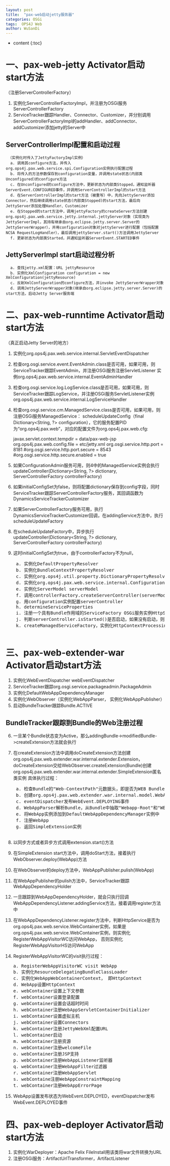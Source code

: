 ```yaml
---
layout: post
title:  "pax-web启动jetty服务器"
categories: OSGi
tags:  OPS4J Web   
author: WuSanDi
---
```


* content
{:toc}





# 一、pax-web-jetty Activator启动start方法

（注册ServerControllerFactory）
  1. 实例化ServerControllerFactoryImpl，并注册为OSGi服务ServerControllerFactory
  2. ServiceTracker跟踪Handler、Connector、Customizer，并分别调用ServerControllerFactoryImpl的addHandler、addConnector、addCustomizer添加jetty的Server中

## ServerControllerImpl配置和启动过程
     （实例化时传入了JettyFactoryImpl实例）
      a. 调用其configure方法，并传入org.ops4j.pax.web.service.spi.Configuration实例执行配置过程
      b. 将传入的方法参数保存到configuration变量，并调用state状态(内部类Unconfigured)的configure方法
      c. 在Unconfigured的configure方法中，更新状态为内部类Stopped，通知监听器ServerEvent.CONFIGURED事件，并调用ServerControllerImpl的start方法
      d. 在ServerControllerImpl的start方法（被重写）中，先向JettyServer添加Connector，然后继续调用state状态(内部类Stopped)的start方法，最后向JettyServer添加处理Handler、Customizer
      e. 在Stopped的start方法中，调用jettyFactory的createServer方法创建org.ops4j.pax.web.service.jetty.internal.jettyServer对象（实现类为JettyServerImpl，其持有继承自org.eclipse.jetty.server.Server的JettyServerWrapper），并用configuration对象对jettyServer进行配置（包括配置NCSA RequestLogHandler），最后调用jettyServer.start()方法调用JettyServer
      f. 更新状态为内部类Started，并通知监听器ServerEvent.STARTED事件

## JettyServerImpl start启动过程分析
      a. 查找jetty.xml配置：URL jettyResource
      b. 实例化XmlConfiguration configuration = new XmlConfiguration(jettyResource) 
      c. 反射XmlConfiguration的configure方法，并invoke JettyServerWrapper对象
      d. 调用JettyServerWrapper对象(继承自org.eclipse.jetty.server.Server)的start方法，启动Jetty Server服务端

# 二、pax-web-runntime Activator启动start方法
  （真正启动Jetty Server的地方）
  1. 实例化org.ops4j.pax.web.service.internal.ServletEventDispatcher
  2. 检查org.osgi.service.event.EventAdmin.class是否可用，如果可用，则ServiceTracker跟踪EventAdmin，并注册OSGi服务注册ServletListener 实例org.ops4j.pax.web.service.internal.EventAdminHandler
  3. 检查org.osgi.service.log.LogService.class是否可用，如果可用，则ServiceTracker跟踪LogService，并注册OSGi服务ServletListener实例org.ops4j.pax.web.service.internal.LogServiceHandler
  4. 检查org.osgi.service.cm.ManagedService.class是否可用，如果可用，则注册OSGi服务ManagedService： scheduleUpdateConfig（final Dictionary<String, ?> configuration），它的服务配置PID为“org.ops4j.pax.web”，对应的配置文件为org.ops4j.pax.web.cfg:
     
     javax.servlet.context.tempdir = data/pax-web-jsp
     org.ops4j.pax.web.config.file = etc/jetty.xml
     org.osgi.service.http.port = 8181
     #org.osgi.service.http.port.secure = 8543
     #org.osgi.service.http.secure.enabled = true
     
  5. 如果ConfigurationAdmin服务可用，则4中的ManagedService实例会执行updateController(Dictionary<String, ?> dictionary, ServerControllerFactory controllerFactory)
  6. 如果initialConfigSet为false，则将配置dictionary保存到config字段，同时ServiceTracker跟踪ServerControllerFactory服务，其回调函数为DynamicsServiceTrackerCustomizer
  7. 如果ServerControllerFactory服务可用，执行DynamicsServiceTrackerCustomizer回调，在addingService方法中，执行scheduleUpdateFactory
  8. 在scheduleUpdateFactory中，异步执行updateController(Dictionary<String, ?> dictionary, ServerControllerFactory controllerFactory)
  9. 这时initialConfigSet为true，由于controllerFactory不为null，
      <pre>
      a. 实例化DefaultPropertyResolver
      b. 实例化BundleContextPropertyResolver
      c. 实例化org.ops4j.util.property.DictionaryPropertyResolver(位于ops4j-base-util-property中)
      d. 实例化org.ops4j.pax.web.service.internal.ConfigurationImpl configuration
      e. 实例化ServerModel serverModel
      f. 调用controllerFactory.createServerController(serverModel)方法创建serverController，实现类为org.ops4j.pax.web.service.jetty.internal.ServerControllerImpl
      g. 用configuration实例配置serverController
      h. determineServiceProperties
      i. 注册一个具有Bundle作用域的ServiceFactory OSGi服务实例HttpServiceFactoryImpl，它的createService方法会创建org.ops4j.pax.web.service.internal.HttpServiceProxy对象（它实现了org.ops4j.pax.web.service.WebContainer接口，而WebContainer又继承了HttpService接口，实际上持有org.ops4j.pax.web.service.internal.HttpServiceStarted委派对象）
      j. 判断serverController.isStarted()是否启动，如果没有启动，则继续判断serverController.isConfigured()是否已经配置好，如果配置好了， 则调用serverController.start()方法启动server controller
      k. createManagedServiceFactory，实例化HttpContextProcessing对象，并注册为OSGi服务ManagedServiceFactory，用于创建HttpContext，这主要用在注册额外的Web条目，如初始配置和过滤器等
      </pre>

# 三、pax-web-extender-war Activator启动start方法

  1. 实例化WebEventDispatcher webEventDispatcher
  2. ServiceTracker跟踪org.osgi.service.packageadmin.PackageAdmin
  3. 实例化DefaultWebAppDependencyManager
  4. 实例化WebObserver（实例化WebAppParser， 实例化WebAppPublisher）
  5. 启动BundleTracker跟踪Bundle.ACTIVE

  
## BundleTracker跟踪到Bundle的Web注册过程
  6. 一旦某个Bundle状态变为Active，那么addingBundle->modifiedBundle->createExtension方法就会执行
  7. 在createExtension方法中调用doCreateExtension方法创建org.ops4j.pax.web.extender.war.internal.extender.Extension，doCreateExtension交给WebObserver.createExtension(Bundle)创建org.ops4j.pax.web.extender.war.internal.extender.SimpleExtension匿名类实例
具体执行过程：
      <pre>
      a. 检查Bundle的"Web-ContextPath"元数据头，即是否为WEB Bundle
      b. 创建org.ops4j.pax.web.extender.war.internal.model.WebApp实例
      c. eventDispatcher发布WebEvent.DEPLOYING事件
      d. WebAppParser解析Bundle，从Bundle中抽取"Webapp-Root"和"WEB-INF/web.xml"信息，并设置到WebApp实例中
      e. 将WebApp实例添加到DefaultWebAppDependencyManager实例中
      f. 注册WebApp
      g. 返回SimpleExtension实例
      </pre>
  8. 以同步方式或者异步方式调用extension.start()方法
  9. 在SimpleExtension start方法中，调用doStart方法，接着执行WebObserver.deploy(WebApp)方法
  10. 在WebObserver的deploy方法中，WebAppPublisher.pulish(WebApp)
  11. 在WebAppPublisher的pulish方法中，ServiceTracker跟踪WebAppDependencyHolder
  12. 一旦跟踪到WebAppDependencyHolder，就会只执行回调WebAppDependencyListener.addingService方法，接着调用register方法中
  13. 在WebAppDependencyListener.register方法中，判断HttpService是否为 org.ops4j.pax.web.service.WebContainer实例，如果是 org.ops4j.pax.web.service.WebContainer实例，则实例化RegisterWebAppVisitorWC访问WebApp， 否则实例化RegisterWebAppVisitorHS访问WebApp
  14. RegisterWebAppVisitorWC的visit执行过程：
      <pre>
      a. RegisterWebAppVisitorWC visit WebApp
      b. 实例化ResourceDelegatingBundleClassLoader
      c. 实例化WebAppWebContainerContext， 即HttpContext
      d. WebApp设置HttpContext
      e. webContainer设置上下文参数
      f. webContainer设置登录配置
      g. webContainer设置会话超时时间
      h. webContainer注册WebAppServletContainerInitializer
      i. webContainer设置虚拟主机
      j. webContainer设置Connectors
      k. webContainer注册JettyWebXml配置URL
      l. webContainer启动
      m. webContainer注册资源
      n. webContainer注册welcomeFile
      o. webContainer注册JSP支持
      p. webContainer注册WebAppListener监听器
      q. webContainer注册WebAppFilter过滤器
      r. webContainer注册WebAppServlet
      s. webContaine注册WebAppConstraintMapping
      t. webContainer注册WebAppErrorPage
      </pre>

  15. WebApp设置发布状态为WebEvent.DEPLOYED，eventDispatcher发布WebEvent.DEPLOYED事件


# 四、pax-web-deployer Activator启动start方法
  1. 实例化WarDeployer：Apache Felix FileInstall用该类将war文件转换为URL
  2. 注册OSGi服务：ArtifactUrlTransformer，ArtifactListener


